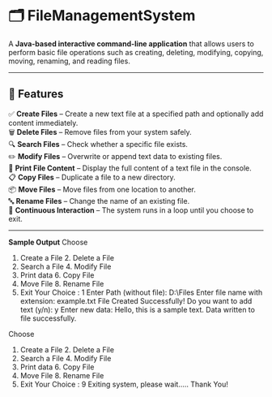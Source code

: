 # 🗂️ FileManagementSystem

A **Java-based interactive command-line application** that allows users to perform basic file operations such as creating, deleting, modifying, copying, moving, renaming, and reading files.

---

## 🚀 Features

✅ **Create Files** – Create a new text file at a specified path and optionally add content immediately.  
🗑️ **Delete Files** – Remove files from your system safely.  
🔍 **Search Files** – Check whether a specific file exists.  
✏️ **Modify Files** – Overwrite or append text data to existing files.  
📖 **Print File Content** – Display the full content of a text file in the console.  
📋 **Copy Files** – Duplicate a file to a new directory.  
📦 **Move Files** – Move files from one location to another.  
🔤 **Rename Files** – Change the name of an existing file.  
🔁 **Continuous Interaction** – The system runs in a loop until you choose to exit.  

---
**Sample Output**
Choose
1. Create a File      2. Delete a File
3. Search a File      4. Modify File
5. Print data         6. Copy File
7. Move File          8. Rename File
9. Exit
Your Choice : 1
Enter Path (without file): D:\Files
Enter file name with extension: example.txt
File Created Successfully!
Do you want to add text (y/n): y
Enter new data: Hello, this is a sample text.
Data written to file successfully.

Choose
1. Create a File      2. Delete a File
3. Search a File      4. Modify File
5. Print data         6. Copy File
7. Move File          8. Rename File
9. Exit
Your Choice : 9
Exiting system, please wait.....
Thank You!

